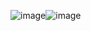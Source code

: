 ![image](https://github.com/user-attachments/assets/bea8a7e9-acae-4bab-bf94-a8a98470a138)![image](https://github.com/user-attachments/assets/95f67f6c-39d6-4cfd-9f65-9440807acd79)
